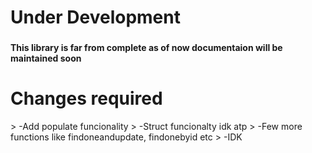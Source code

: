 <h1 align="left">Under Development</h1>

###

<h4 align="left">This library is far from complete as of now documentaion will be maintained soon</h4>

###

<h1 align="left">Changes required</h1>
> -Add populate funcionality 
> -Struct funcionalty idk atp
> -Few more functions like findoneandupdate, findonebyid etc
> -IDK
